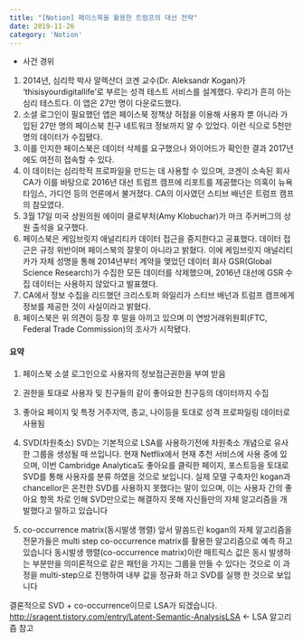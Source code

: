 ```yaml
---
title: "[Notion] 페이스북을 활용한 트럼프의 대선 전략"
date: 2019-11-26
category: 'Notion'
---
```

* 사건 경위
1. 2014년, 심리학 박사 알렉산더 코겐 교수(Dr. Aleksandr Kogan)가 ‘thisisyourdigitallife’로 부르는 성격 테스트 서비스를 설계했다. 우리가 흔히 아는 심리 테스트다. 이 앱은 27만 명이 다운로드했다.
2. 소셜 로그인이 필요했던 앱은 페이스북 정책상 허점을 이용해 사용자 뿐 아니라 가입된 27만 명의 페이스북 친구 네트워크 정보까지 알 수 있었다. 이런 식으로 5천만 명의 데이터가 수집됐다.
3. 이를 인지한 페이스북은 데이터 삭제를 요구했으나 와이어드가 확인한 결과 2017년에도 여전히 접속할 수 있다.
4. 이 데이터는 심리학적 프로파일을 만드는 데 사용할 수 있으며, 코겐이 소속된 회사 CA가 이를 바탕으로 2016년 대선 트럼프 캠프에 리포트를 제공했다는 의혹이 뉴욕타임스, 가디언 등의 언론에서 불거졌다. CA의 이사였던 스티브 배넌은 트럼프 캠프의 참모였다.
5. 3월 17일 미국 상원의원 에이미 클로부처(Amy Klobuchar)가 마크 주커버그의 상원 출석을 요구했다.
6. 페이스북은 케임브릿지 애널리티카 데이터 접근을 중지한다고 공표했다. 데이터 접근은 규정 위반이며 페이스북의 잘못이 아니라고 밝혔다. 이에 케임브릿지 애널리티카가 자체 성명을 통해 2014년부터 계약을 맺었던 데이터 회사 GSR(Global Science Research)가 수집한 모든 데이터를 삭제했으며, 2016년 대선에 GSR 수집 데이터는 사용하지 않았다고 발표했다.
7. CA에서 정보 수집을 리드했던 크리스토퍼 와일리가 스티브 배넌과 트럼프 캠프에게 정보를 제공한 것이 사실이라고 밝혔다.
8. 페이스북은 위 의견이 등장 후 말을 아끼고 있으며 미 연방거래위원회(FTC, Federal Trade Commission)의 조사가 시작됐다.

#### 요약
1. 페이스북 소셜 로그인으로 사용자의 정보접근권한을 부여 받음
2. 권한을 토대로 사용자 및 친구들의 같이 좋아요한 친구등의 데이터까지 수집
3. 좋아요 페이지 및 특정 거주지역, 종교, 나이등을 토대로 성격 프로파일링 데이터로 사용됨 


1. SVD(차원축소)
SVD는 기본적으로 LSA를 사용하기전에 차원축소 개념으로 유사한 그룹을 생성될 때 쓰입니다.
현재 Netflix에서 현재 추천 서비스에 사용 중에 있으며, 이번 Cambridge Analytica도 좋아요를 클릭한 페이지, 포스트등을 토대로 SVD를 통해 사용자를 분류 하였을 것으로 보입니다.
실제 모델 구축자인 kogan과 chancellor은 온전한 SVD를 사용하지 못했다는 말이 있으며,
이는 사용자 간의 좋아요 항목 차로 인해 SVD만으로는 해결하지 못해 자신들만의 자체 알고리즘을 개발했다고 말하고 있습니다 

2. co-occurrence matrix(동시발생 행렬)
앞서 말씀드린 kogan의 자체 알고리즘을 전문가들은 multi step co-occurrence matrix를 활용한 알고리즘으로 예측 하고 있습니다
동시발생 행렬(co-occurrence matrix)이란 매트릭스 값은 동시 발생하는 부분만을 의미론적으로 같은 패턴을 가지는 그룹을 만들 수 있다는 것으로 이 과정을 multi-step으로 진행하여 내부 값을 정규화 하고 SVD를 실행 한 것으로 보입니다


결론적으로 SVD + co-occurrence이므로 LSA가 되겠습니다.
http://sragent.tistory.com/entry/Latent-Semantic-AnalysisLSA  <- LSA 알고리즘 참고
